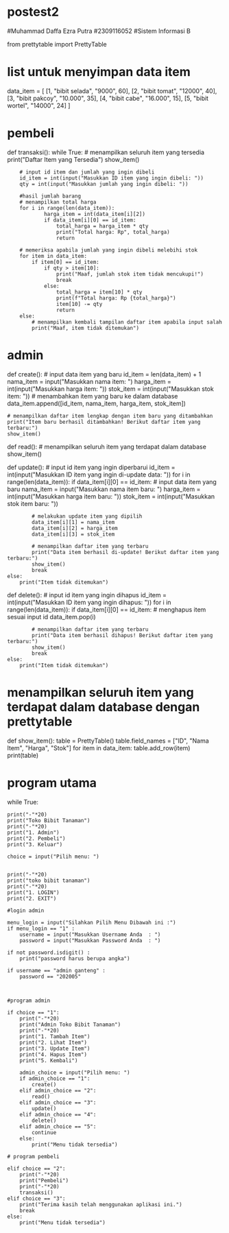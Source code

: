 # postest2
#Muhammad Daffa Ezra Putra
#2309116052
#Sistem Informasi B


from prettytable import PrettyTable

# list untuk menyimpan data item
data_item = [
    [1, "bibit selada", "9000", 60],
    [2, "bibit tomat", "12000", 40],
    [3, "bibit pakcoy", "10.000", 35],
    [4, "bibit cabe", "16.000", 15],
    [5, "bibit wortel", "14000", 24]
]


# pembeli
def transaksi():
    while True:
        # menampilkan seluruh item yang tersedia
        print("Daftar Item yang Tersedia")
        show_item()

        # input id item dan jumlah yang ingin dibeli
        id_item = int(input("Masukkan ID item yang ingin dibeli: "))
        qty = int(input("Masukkan jumlah yang ingin dibeli: "))

        #hasil jumlah barang
        # menampilkan total harga
        for i in range(len(data_item)):
                harga_item = int(data_item[i][2])
                if data_item[i][0] == id_item:
                    total_harga = harga_item * qty
                    print("Total harga: Rp", total_harga)
                    return

        # memeriksa apabila jumlah yang ingin dibeli melebihi stok
        for item in data_item:
            if item[0] == id_item:
                if qty > item[10]:
                    print("Maaf, jumlah stok item tidak mencukupi!")
                    break
                else:
                    total_harga = item[10] * qty
                    print(f"Total harga: Rp {total_harga}")
                    item[10] -= qty
                    return
        else:
            # menampilkan kembali tampilan daftar item apabila input salah
            print("Maaf, item tidak ditemukan")


# admin
def create():
    # input data item yang baru
    id_item = len(data_item) + 1
    nama_item = input("Masukkan nama item: ")
    harga_item = int(input("Masukkan harga item: "))
    stok_item = int(input("Masukkan stok item: "))
    # menambahkan item yang baru ke dalam database
    data_item.append([id_item, nama_item, harga_item, stok_item])

    # menampilkan daftar item lengkap dengan item baru yang ditambahkan
    print("Item baru berhasil ditambahkan! Berikut daftar item yang terbaru:")
    show_item()


def read():
    # menampilkan seluruh item yang terdapat dalam database
    show_item()


def update():
    # input id item yang ingin diperbarui
    id_item = int(input("Masukkan ID item yang ingin di-update data: "))
    for i in range(len(data_item)):
        if data_item[i][0] == id_item:
            # input data item yang baru
            nama_item = input("Masukkan nama item baru: ")
            harga_item = int(input("Masukkan harga item baru: "))
            stok_item = int(input("Masukkan stok item baru: "))

            # melakukan update item yang dipilih
            data_item[i][1] = nama_item
            data_item[i][2] = harga_item
            data_item[i][3] = stok_item

            # menampilkan daftar item yang terbaru
            print("Data item berhasil di-update! Berikut daftar item yang terbaru:")
            show_item()
            break
    else:
        print("Item tidak ditemukan")


def delete():
    # input id item yang ingin dihapus
    id_item = int(input("Masukkan ID item yang ingin dihapus: "))
    for i in range(len(data_item)):
        if data_item[i][0] == id_item:
            # menghapus item sesuai input id
            data_item.pop(i)

            # menampilkan daftar item yang terbaru
            print("Data item berhasil dihapus! Berikut daftar item yang terbaru:")
            show_item()
            break
    else:
        print("Item tidak ditemukan")


# menampilkan seluruh item yang terdapat dalam database dengan prettytable
def show_item():
    table = PrettyTable()
    table.field_names = ["ID", "Nama Item", "Harga", "Stok"]
    for item in data_item:
        table.add_row(item)
    print(table)


# program utama
while True:

    print("-"*20)
    print("Toko Bibit Tanaman")
    print("-"*20)
    print("1. Admin")
    print("2. Pembeli")
    print("3. Keluar")

    choice = input("Pilih menu: ")


    print("-"*20)
    print("toko bibit tanaman")
    print("-"*20)
    print("1. LOGIN")
    print("2. EXIT")

    #login admin 
    
    menu_login = input("Silahkan Pilih Menu Dibawah ini :")
    if menu_login == "1" :
        username = input("Masukkan Username Anda  : ")
        password = input("Masukkan Password Anda  : ")

    if not password.isdigit() :
        print("password harus berupa angka")   

    if username == "admin ganteng" :
        password == "202005"



    #program admin

    if choice == "1":
        print("-"*20)
        print("Admin Toko Bibit Tanaman")
        print("-"*20)
        print("1. Tambah Item")
        print("2. Lihat Item")
        print("3. Update Item")
        print("4. Hapus Item")
        print("5. Kembali")

        admin_choice = input("Pilih menu: ")
        if admin_choice == "1":
            create()
        elif admin_choice == "2":
            read()
        elif admin_choice == "3":
            update()
        elif admin_choice == "4":
            delete()
        elif admin_choice == "5":
            continue
        else:
            print("Menu tidak tersedia")

    # program pembeli

    elif choice == "2":
        print("-"*20)
        print("Pembeli")
        print("-"*20)
        transaksi()
    elif choice == "3":
        print("Terima kasih telah menggunakan aplikasi ini.")
        break
    else:
        print("Menu tidak tersedia")





        
